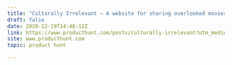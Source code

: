 ```yaml
---
title: "Culturally Irrelevant — A website for sharing overlooked movies, comics, and more."
draft: false
date: 2020-12-19T14:48:12Z
link: https://www.producthunt.com/posts/culturally-irrelevant?utm_medium=RSS&utm_source=hune
site: www.producthunt.com
topic: product hunt  

---
```

